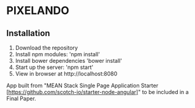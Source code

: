 # PIXELANDO
## Installation
1. Download the repository
2. Install npm modules: 'npm install'
3. Install bower dependencies 'bower install'
4. Start up the server: 'npm start'
5. View in browser at http://localhost:8080

App built from "MEAN Stack Single Page Application Starter [https://github.com/scotch-io/starter-node-angular]" to be included in a Final Paper.

